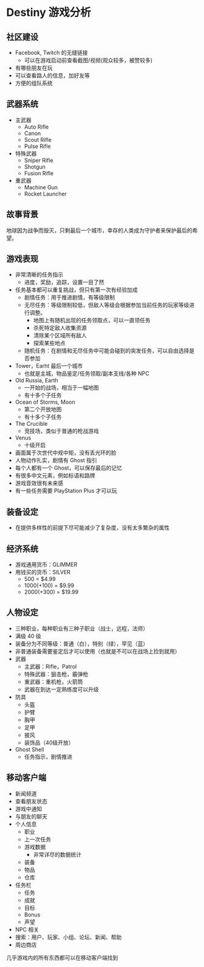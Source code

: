 # Destiny 游戏分析

## 社区建设

+ Facebook, Twitch 的无缝链接
	+ 可以在游戏启动前查看截图/视频(观众较多，被赞较多)
+ 有哪些朋友在玩
+ 可以查看路人的信息，加好友等
+ 方便的组队系统

## 武器系统

+ 主武器
	+ Auto Rifle
	+ Canon
	+ Scout Rifle
	+ Pulse Rifle
+ 特殊武器
	+ Sniper Rifle
	+ Shotgun
	+ Fusion Rifle
+ 重武器
	+ Machine Gun
	+ Rocket Launcher
	

## 故事背景

地球因为战争而毁灭，只剩最后一个城市，幸存的人类成为守护者来保护最后的希望。

## 游戏表现

+ 非常清晰的任务指示
	+ 进度，奖励，追踪，设置一目了然
+ 任务基本都可以重复挑战，但只有第一次有经验加成
	+ 剧情任务：用于推进剧情，有等级限制
	+ 无尽任务：等级限制较低，但敌人等级会根据参加当前任务的玩家等级进行调整。
		+ 地图上有随机出现的任务领取点，可以一直领任务
		+ 杀死特定敌人收集资源
		+ 清除某个区域所有敌人
		+ 探索某些地点
	+ 随机任务：在剧情和无尽任务中可能会碰到的突发任务，可以自由选择是否参加
+ Tower，Earht 最后一个城市
	+ 也就是主城，物品鉴定/任务领取/副本支线/各种 NPC
+ Old Russia, Earth
	+ 一开始的战场，相当于一幅地图
	+ 有十多个子任务
+ Ocean of Storms, Moon
	+ 第二个开放地图
	+ 有十多个子任务
+ The Crucible
	+ 竞技场，类似于普通的枪战游戏
+ Venus
	+ 十级开启
+ 画面属于次世代中规中矩，没有丢光环的脸
+ 人物动作扎实，剧情有 Ghost 指引
+ 每个人都有一个 Ghost，可以保存最后的记忆
+ 有很多中文元素，例如标语和路牌
+ 游戏音效很有未来感
+ 有一些任务需要 PlayStation Plus 才可以玩


## 装备设定

+ 在提供多样性的前提下尽可能减少了复杂度，没有太多繁杂的属性

## 经济系统

+ 游戏通用货币：GLIMMER
+ 用钱买的货币：SILVER
	+ 500 = $4.99
	+ 1000(+100) = $9.99
	+ 2000(+300) = $19.99

## 人物设定

+ 三种职业，每种职业有三种子职业（战士，远程，法师）
+ 满级 40 级
+ 装备分为不同等级：普通（白），特别（绿），罕见（蓝）
+ 非普通装备需要鉴定后才可以使用（也就是不可以在战场上捡到就用）
+ 武器
	+ 主武器：Rifle，Patrol
	+ 特殊武器：狙击枪，霰弹枪
	+ 重武器：重机枪，火箭筒
	+ 武器在到达一定熟练度可以升级
+ 防具
	+ 头盔
	+ 护臂
	+ 胸甲
	+ 足甲
	+ 披风
	+ 装饰品（40级开放）
+ Ghost Shell
	+ 任务指示，剧情推进

## 移动客户端

+ 新闻频道
+ 查看朋友状态
+ 游戏中通知
+ 与朋友的聊天
+ 个人信息
	+ 职业
	+ 上一次任务
	+ 游戏数据
		+ 非常详尽的数据统计
	+ 装备
	+ 物品
	+ 仓库
+ 任务栏
	+ 任务
	+ 成就
	+ 目标
	+ Bonus
	+ 声望
+ NPC 相关
+ 搜索：用户、玩家、小组、论坛、新闻、帮助
+ 周边商店

几乎游戏内的所有东西都可以在移动客户端找到


